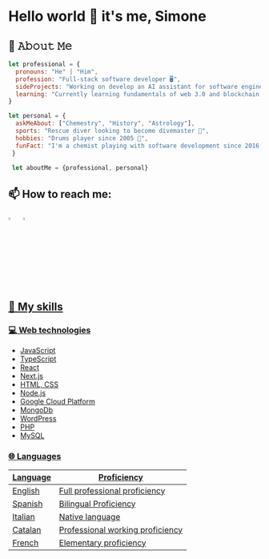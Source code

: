 # Hello world 👋 it's me, Simone


## :book: 𝙰𝚋𝚘𝚞𝚝 𝙼𝚎
```js
let professional = {
  pronouns: "He" | "Him",
  profession: "Full-stack software developer 🖥",
  sideProjects: "Working on develop an AI assistant for software engineers 🔨",
  learning: "Currently learning fundamentals of web 3.0 and blockchain 🎓"
}

let personal = {
  askMeAbout: ["Chemestry", "History", "Astrology"],
  sports: "Rescue diver looking to become divemaster 🤿",
  hobbies: "Drums player since 2005 🥁",
  funFact: "I'm a chemist playing with software development since 2016 🔬"
 }
 
 let aboutMe = {professional, personal}
```

<!-- contributions🔋: "Open sources projects to stop climate change and adopt green energies" -->
  
  
## 📫 How to reach me:
  
[<img src="https://img.icons8.com/color/48/000000/linkedin.png" width="3.5%"/>](https://www.linkedin.com/in/simone-rosso-web/)  &nbsp; <a href="mailto:simon.red.au@gmail.com"> <img src="https://img.icons8.com/fluent/48/000000/gmail.png" width="3.5%"/>

  
  
## 📜 My skills 

### 💻 Web technologies

- JavaScript
- TypeScript
- React
- Next.js
- HTML, CSS
- Node.js
- Google Cloud Platform
- MongoDb
- WordPress
- PHP
- MySQL

### 🌐 Languages

| Language      | Proficiency                        |
| ------------- | ---------------------------------- |
| English       | Full professional proficiency      |
| Spanish       | Bilingual Proficiency              |
| Italian       | Native language                    |
| Catalan       | Professional working proficiency   |
| French        | Elementary proficiency             |


<!--### My Constributions

![](./profile-3d-contrib/profile-green-animate.svg) -->
